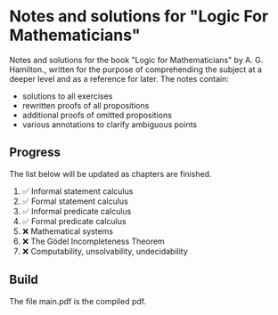 # Notes and solutions for "Logic For Mathematicians"

Notes and solutions for the book "Logic for Mathematicians" by A. G. Hamilton., written for the purpose of comprehending the subject at a deeper level and as a reference for later. The notes contain:

* solutions to all exercises 
* rewritten proofs of all propositions
* additional proofs of omitted propositions
* various annotations to clarify ambiguous points

## Progress

The list below will be updated as chapters are finished.

1. :white_check_mark: Informal statement calculus
2. :white_check_mark: Formal statement calculus
3. :white_check_mark: Informal predicate calculus
4. :white_check_mark: Formal predicate calculus
5. :x: Mathematical systems
6. :x: The Gödel Incompleteness Theorem
7. :x: Computability, unsolvability, undecidability

## Build

The file main.pdf is the compiled pdf.
